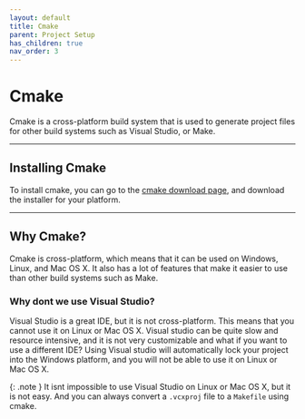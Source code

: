 ```yaml
---
layout: default
title: Cmake
parent: Project Setup
has_children: true
nav_order: 3
---
```


# Cmake

Cmake is a cross-platform build system that is used to generate project files for other build systems such as Visual Studio, or Make.

---

## Installing Cmake

To install cmake, you can go to the [cmake download page](https://cmake.org/download/), and download the installer for your platform.

---

## Why Cmake?

Cmake is cross-platform, which means that it can be used on Windows, Linux, and Mac OS X.
It also has a lot of features that make it easier to use than other build systems such as Make.

### Why dont we use Visual Studio?

Visual Studio is a great IDE, but it is not cross-platform. This means that you cannot use it on Linux or Mac OS X.
Visual studio can be quite slow and resource intensive, and it is not very customizable and what if you want to use a different IDE?
Using Visual studio will automatically lock your project into the Windows platform, and you will not be able to use it on Linux or Mac OS X.

{: .note }
It isnt impossible to use Visual Studio on Linux or Mac OS X, but it is not easy.
And you can always convert a `.vcxproj` file to a `Makefile` using cmake.
